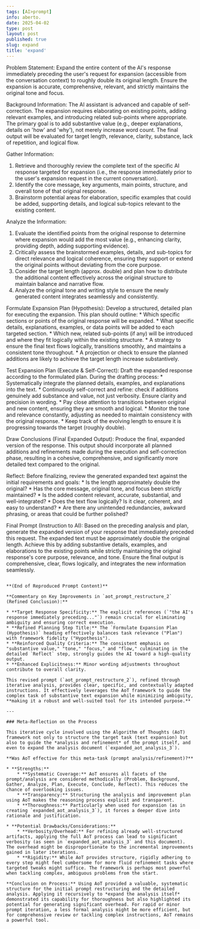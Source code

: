 ```yaml
---
tags: [AI>prompt]
info: aberto.
date: 2025-04-02
type: post
layout: post
published: true
slug: expand
title: 'expand'
---
```

Problem Statement: Expand the entire content of the AI's response immediately preceding the user's request for expansion (accessible from the conversation context) to roughly double its original length. Ensure the expansion is accurate, comprehensive, relevant, and strictly maintains the original tone and focus.

Background Information: The AI assistant is advanced and capable of self-correction. The expansion requires elaborating on existing points, adding relevant examples, and introducing related sub-points where appropriate. The primary goal is to add substantive value (e.g., deeper explanations, details on 'how' and 'why'), not merely increase word count. The final output will be evaluated for target length, relevance, clarity, substance, lack of repetition, and logical flow.

Gather Information:
1.  Retrieve and thoroughly review the complete text of the specific AI response targeted for expansion (i.e., the response immediately prior to the user's expansion request in the current conversation).
2.  Identify the core message, key arguments, main points, structure, and overall tone of that original response.
3.  Brainstorm potential areas for elaboration, specific examples that could be added, supporting details, and logical sub-topics relevant to the existing content.

Analyze the Information:
1.  Evaluate the identified points from the original response to determine where expansion would add the most value (e.g., enhancing clarity, providing depth, adding supporting evidence).
2.  Critically assess the brainstormed examples, details, and sub-topics for direct relevance and logical coherence, ensuring they support or extend the original points without deviating from the core purpose.
3.  Consider the target length (approx. double) and plan how to distribute the additional content effectively across the original structure to maintain balance and narrative flow.
4.  Analyze the original tone and writing style to ensure the newly generated content integrates seamlessly and consistently.

Formulate Expansion Plan (Hypothesis): Develop a structured, detailed plan for executing the expansion. This plan should outline:
    * Which specific sections or points of the original response will be expanded.
    * What specific details, explanations, examples, or data points will be added to each targeted section.
    * Which new, related sub-points (if any) will be introduced and where they fit logically within the existing structure.
    * A strategy to ensure the final text flows logically, transitions smoothly, and maintains a consistent tone throughout.
    * A projection or check to ensure the planned additions are likely to achieve the target length increase substantively.

Test Expansion Plan (Execute & Self-Correct): Draft the expanded response according to the formulated plan. During the drafting process:
    * Systematically integrate the planned details, examples, and explanations into the text.
    * Continuously self-correct and refine: check if additions genuinely add substance and value, not just verbosity. Ensure clarity and precision in wording.
    * Pay close attention to transitions between original and new content, ensuring they are smooth and logical.
    * Monitor the tone and relevance constantly, adjusting as needed to maintain consistency with the original response.
    * Keep track of the evolving length to ensure it is progressing towards the target (roughly double).

Draw Conclusions (Final Expanded Output): Produce the final, expanded version of the response. This output should incorporate all planned additions and refinements made during the execution and self-correction phase, resulting in a cohesive, comprehensive, and significantly more detailed text compared to the original.

Reflect: Before finalizing, review the generated expanded text against the initial requirements and goals:
    * Is the length approximately double the original?
    * Has the core message, original tone, and focus been strictly maintained?
    * Is the added content relevant, accurate, substantial, and well-integrated?
    * Does the text flow logically? Is it clear, coherent, and easy to understand?
    * Are there any unintended redundancies, awkward phrasing, or areas that could be further polished?

Final Prompt (Instruction to AI): Based on the preceding analysis and plan, generate the expanded version of your response that immediately preceded this request. The expanded text must be approximately double the original length. Achieve this by adding substantive details, examples, and elaborations to the existing points while strictly maintaining the original response's core purpose, relevance, and tone. Ensure the final output is comprehensive, clear, flows logically, and integrates the new information seamlessly.
```

**(End of Reproduced Prompt Content)**

**Commentary on Key Improvements in `aot_prompt_restructure_2` (Refined Conclusion):**

* **Target Response Specificity:** The explicit references (`"the AI's response immediately preceding..."`) remain crucial for eliminating ambiguity and ensuring correct execution.
* **Refined Planning Step Title:** The `Formulate Expansion Plan (Hypothesis)` heading effectively balances task relevance ("Plan") with framework fidelity ("Hypothesis").
* **Reinforced Quality Criteria:** The consistent emphasis on "substantive value," "tone," "focus," and "flow," culminating in the detailed `Reflect` step, strongly guides the AI toward a high-quality output.
* **Enhanced Explicitness:** Minor wording adjustments throughout contribute to overall clarity.

This revised prompt (`aot_prompt_restructure_2`), refined through iterative analysis, provides clear, specific, and contextually adapted instructions. It effectively leverages the AoT framework to guide the complex task of substantive text expansion while minimizing ambiguity, **making it a robust and well-suited tool for its intended purpose.**

---

### Meta-Reflection on the Process

This iterative cycle involved using the Algorithm of Thoughts (AoT) framework not only to structure the target task (text expansion) but also to guide the *analysis and refinement* of the prompt itself, and even to expand the analysis document (`expanded_aot_analysis_3`).

**Was AoT effective for this meta-task (prompt analysis/refinement)?**

* **Strengths:**
    * **Systematic Coverage:** AoT ensures all facets of the prompt/analysis are considered methodically (Problem, Background, Gather, Analyze, Plan, Execute, Conclude, Reflect). This reduces the chance of overlooking issues.
    * **Transparency:** Structuring the analysis and improvement plan using AoT makes the reasoning process explicit and transparent.
    * **Thoroughness:** Particularly when used for expansion (as in creating `expanded_aot_analysis_3`), it forces a deeper dive into rationale and justification.

* **Potential Drawbacks/Considerations:**
    * **Verbosity/Overhead:** For refining already well-structured artifacts, applying the full AoT process can lead to significant verbosity (as seen in `expanded_aot_analysis_3` and this document). The overhead might be disproportionate to the incremental improvements gained in later iterations.
    * **Rigidity:** While AoT provides structure, rigidly adhering to every step might feel cumbersome for more fluid refinement tasks where targeted tweaks might suffice. The framework is perhaps most powerful when tackling complex, ambiguous problems from the start.

**Conclusion on Process:** Using AoT provided a valuable, systematic structure for the initial prompt restructuring and the detailed analysis. Applying it recursively to *expand the analysis itself* demonstrated its capability for thoroughness but also highlighted its potential for generating significant overhead. For rapid or minor prompt iteration, a less formal analysis might be more efficient, but for comprehensive review or tackling complex instructions, AoT remains a powerful tool.
